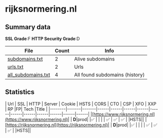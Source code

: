 

# rijksnormering.nl
## Summary data


**SSL Grade**:F
**HTTP Security Grade**:D


| File       | Count | Info |
|------------|-------|------|
|[subdomains.txt](/data/rijksnormering.nl/subdomains.txt)|2|Alive subdomains|
|[urls.txt](/data/rijksnormering.nl/urls.txt)|2|Urls|
|[all_subdomains.txt](/data/rijksnormering.nl/all_subdomains.txt)|4|All found subdomains (history)|


## Statistics


| Url | SSL | HTTP | Server | Cookie | HSTS | CORS | CTO | CSP | XFO | XXP | RP |FP| Tech |Title |
|--------|-------|-------|------|------|------|------|------|------|------|------|------|------|------|
|[https://www.rijksnormering.nl](https://www.rijksnormering.nl)| | **D**|prod| |:white_check_mark: | | | | :white_check_mark: | :white_check_mark: | :white_check_mark: | |HSTS||
|[https://rijksnormering.nl](https://rijksnormering.nl)| | **D**|prod| |:white_check_mark: | | | | :white_check_mark: | :white_check_mark: | :white_check_mark: | |HSTS||